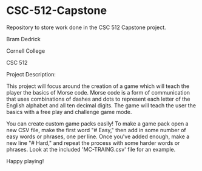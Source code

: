 # CSC-512-Capstone
Repository to store work done in the CSC 512 Capstone project.

Bram Dedrick

Cornell College

CSC 512

Project Description:

This project will focus around the creation of a game which will teach the player the basics of Morse code.
Morse code is a form of communication that uses combinations of dashes and dots to represent each letter of the English alphabet and all ten decimal digits.
The game will teach the user the basics with a free play and challenge game mode.

You can create custom game packs easily!
To make a game pack open a new CSV file, make the first word "# Easy," then add in some number of easy words or phrases, one per line.
Once you've added enough, make a new line "# Hard," and repeat the process with some harder words or phrases.
Look at the included 'MC-TRAING.csv' file for an example.

Happy playing!
